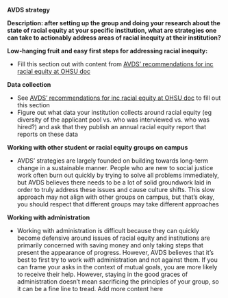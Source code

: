 **AVDS strategy**

**Description: after setting up the group and doing your research about the state of racial equity at your specific institution, what are strategies one can take to actionably address areas of racial inequity at their institution?**

**Low-hanging fruit and easy first steps for addressing racial inequity:**


* Fill this section out with content from [AVDS’ recommendations for inc racial equity at OHSU doc](https://zenodo.org/record/3948281)

**Data collection**


* See [AVDS’ recommendations for inc racial equity at OHSU doc](https://zenodo.org/record/3948281) to fill out this section
* Figure out what data your institution collects around racial equity (eg diversity of the applicant pool vs. who was interviewed vs. who was hired?) and ask that they publish an annual racial equity report that reports on these data

**Working with other student or racial equity groups on campus**


* AVDS’ strategies are largely founded on building towards long-term change in a sustainable manner. People who are new to social justice work often burn out quickly by trying to solve all problems immediately, but AVDS believes there needs to be a lot of solid groundwork laid in order to truly address these issues and cause culture shifts. This slow approach may not align with other groups on campus, but that’s okay, you should respect that different groups may take different approaches

**Working with administration**


* Working with administration is difficult because they can quickly become defensive around issues of racial equity and institutions are primarily concerned with saving money and only taking steps that present the appearance of progress. However, AVDS believes that it’s best to first try to work *with* administration and not against them. If you can frame your asks in the context of mutual goals, you are more likely to receive their help. However, staying in the good graces of administration doesn’t mean sacrificing the principles of your group, so it can be a fine line to tread. Add more content here

